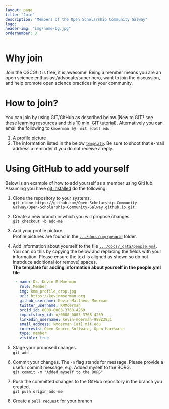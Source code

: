 ```yaml
---
layout: page
title: "Join"
description: "Members of the Open Scholarship Community Galway"
logo:
header-img: "img/home-bg.jpg"
ordernumber: 8
---
```


# Why join
Join the OSCG! It is free, it is awesome! Being a member means you are an open science enthusiast/advocate/super hero, want to join the discussion, and help promote open science practices in your community.

# How to join?
You can join by using GIT/GitHub as described below (New to GIT? see these [learning resources](https://help.github.com/articles/git-and-github-learning-resources/) and this [10 min. GIT tutorial](https://try.github.io/levels/1/challenges/1)). Alternatively you can email the following to `kmoerman [@] mit [dot] edu`:
1. A profile picture
2. The information listed in the below [``template``](#YML_template).
Be sure to shoot that e-mail address a reminder if you do not receive a reply.

# Using GitHub to add yourself
Below is an example of how to add yourself as a member using GitHub. Assuming you have [git installed](https://git-scm.com/book/en/v2/Getting-Started-Installing-Git) do the following:

1. Clone the repository to your systems.   
`git clone https://github.com/Open-Scholarship-Community-Galway/Open-Scholarship-Community-Galway.github.io.git`   

2. Create a new branch in which you will propose changes.   
`git checkout -b add-me`

3. Add your profile picture.    
Profile pictures are found in the [`.../docs/img/people`](https://github.com/Open-Scholarship-Community-Galway/Open-Scholarship-Community-Galway.github.io/tree/master/img/people) folder.

4. Add information about yourself to the file [`.../docs/_data/people.yml`](https://github.com/Open-Scholarship-Community-Galway/Open-Scholarship-Community-Galway.github.io/tree/master/_data/people.yml). You can do this by copying the below and replacing the fields with your information. Please ensure the text is aligned as shown so do not introduce additional (or remove) spaces.   
    **The template for adding information about yourself in the people.yml file <a name="YML_template"></a>**

    ```yml
     - name: Dr. Kevin M Moerman   
       role: Member  
       img: kmm_profile_crop.jpg
       url: https://kevinmoerman.org
       github_username: Kevin-Mattheus-Moerman
       twitter_username: KMMoerman
       orcid_id: 0000-0003-3768-4269
       impactstory_id: u/0000-0003-3768-4269
       linkedin_username: kevin-moerman-98923831
       email_address: kmoerman [at] mit.edu
       interests: Open Source Software, Open Hardware
       type: member
       visible: true
    ```   

5. Stage your proposed changes.  
`git add .`

6. Commit your changes. The `-m` flag stands for message. Please provide a useful commit message, e.g. Added myself to the BORG.   
`git commit -m "Added myself to the BORG"`

7. Push the committed changes to the GitHub repository in the branch you created.   
 `git push origin add-me`

8. Create a [`pull request`](https://help.github.com/articles/creating-a-pull-request/) for your branch
